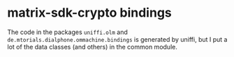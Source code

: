 # matrix-sdk-crypto bindings

The code in the packages `uniffi.olm` and `de.mtorials.dialphone.ommachine.bindings` is generated by uniffi, but I
put a lot of the data classes (and others) in the common module.